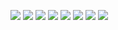 ![](https://github.com/symbuzzer/es-theme-knulli/blob/main/screenshots/system.png?raw=true)
![](https://github.com/symbuzzer/es-theme-knulli/blob/main/screenshots/detailed.png?raw=true)
![](https://github.com/symbuzzer/es-theme-knulli/blob/main/screenshots/detailed_2.png?raw=true)
![](https://github.com/symbuzzer/es-theme-knulli/blob/main/screenshots/gridwithoutname.png?raw=true)
![](https://github.com/symbuzzer/es-theme-knulli/blob/main/screenshots/gridwithname.png?raw=true)
![](https://github.com/symbuzzer/es-theme-knulli/blob/main/screenshots/basic.png?raw=true)
![](https://github.com/symbuzzer/es-theme-knulli/blob/main/screenshots/themesettings1.png?raw=true)
![](https://github.com/symbuzzer/es-theme-knulli/blob/main/screenshots/themesettings2.png?raw=true)

